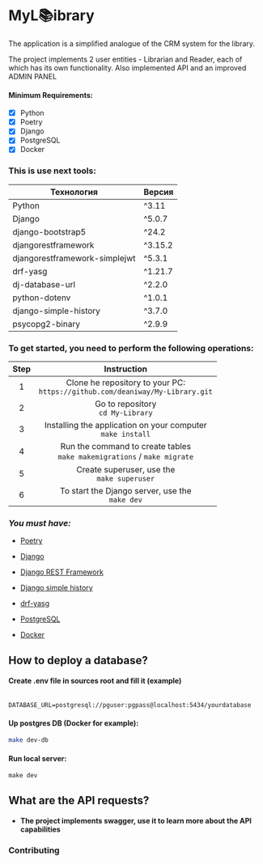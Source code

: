 # MyL📚ibrary

The application is a simplified analogue of the CRM system for the library.

The project implements 2 user entities - Librarian and Reader, each of which has its own functionality.
Also implemented API and an improved ADMIN PANEL


#### Minimum Requirements:

- [x] Python
- [x] Poetry
- [x] Django
- [x] PostgreSQL
- [x] Docker

### This is  use next tools:

| Технология                    | Версия  |
|-------------------------------|---------|
| Python                        | ^3.11   |
| Django                        | ^5.0.7  |
| django-bootstrap5             | ^24.2   |
| djangorestframework           | ^3.15.2 |
| djangorestframework-simplejwt | ^5.3.1  |
| drf-yasg                      | ^1.21.7 |
| dj-database-url               | ^2.2.0  |
| python-dotenv                 | ^1.0.1  |
| django-simple-history         | ^3.7.0  |
| psycopg2-binary               | ^2.9.9  |

### To get started, you need to perform the following operations:

| Step |                                   Instruction                                    |
|:----:|:--------------------------------------------------------------------------------:|
|  1   | Clone he repository to your PC:<br/>`https://github.com/deaniway/My-Library.git` |
|  2   |                       Go to repository<br/>`cd My-Library`                       |
|  3   |          Installing the application on your computer<br/>`make install`          | 
|  4   |   Run the command to create tables<br/>`make makemigrations` /  `make migrate`   | 
|  5   |                  Create superuser, use the<br/>`make superuser`                  |
|  6   |                To start the Django server, use the<br/>`make dev`                |
### *You must have:*

- [Poetry](https://python-poetry.org)

- [Django](https://www.djangoproject.com/)

- [Django REST Framework](https://www.django-rest-framework.org/)

- [Django simple history](https://django-simple-history.readthedocs.io/)

- [drf-yasg](https://drf-yasg.readthedocs.io/)

- [PostgreSQL](https://www.postgresql.org/)

- [Docker](https://www.docker.com/)

## How to deploy a database?

#### Create .env file in sources root and fill it (example)

```dotenv

DATABASE_URL=postgresql://pguser:pgpass@localhost:5434/yourdatabase

```

#### Up postgres DB (Docker for example):

```sh
make dev-db
```

#### Run local server:

```shell
make dev
```

## What are the API requests?

- #### The project implements swagger, use it to learn more about the API capabilities

### Contributing

